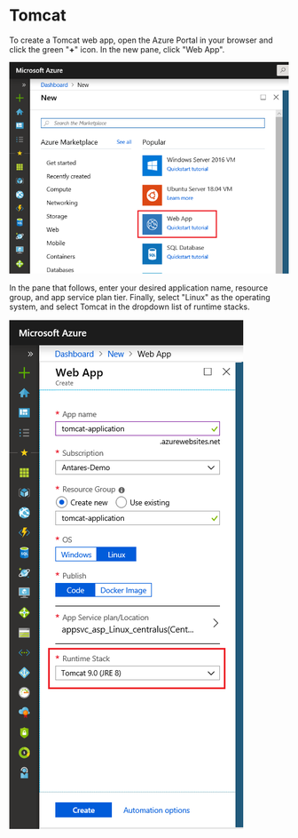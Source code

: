 # Tomcat

To create a Tomcat web app, open the Azure Portal in your browser and click the green "**+**" icon. In the new pane, click "Web App".

![Click "Web App" in the pane.](/imgs/photo1.png)

In the pane that follows, enter your desired application name, resource group, and app service plan tier. Finally, select "Linux" as the operating system, and select Tomcat in the dropdown list of runtime stacks.

![Enter your desired values and click "create"](/imgs/photo2.png)